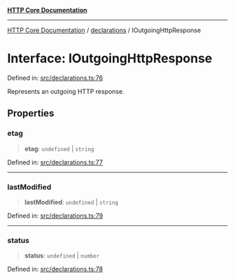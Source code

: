 [**HTTP Core Documentation**](../../README.md)

***

[HTTP Core Documentation](../../README.md) / [declarations](../README.md) / IOutgoingHttpResponse

# Interface: IOutgoingHttpResponse

Defined in: [src/declarations.ts:76](https://github.com/stonemjs/http-core/blob/38177eda1505fdb30323b11ec31ef2a0f0840267/src/declarations.ts#L76)

Represents an outgoing HTTP response.

## Properties

### etag

> **etag**: `undefined` \| `string`

Defined in: [src/declarations.ts:77](https://github.com/stonemjs/http-core/blob/38177eda1505fdb30323b11ec31ef2a0f0840267/src/declarations.ts#L77)

***

### lastModified

> **lastModified**: `undefined` \| `string`

Defined in: [src/declarations.ts:79](https://github.com/stonemjs/http-core/blob/38177eda1505fdb30323b11ec31ef2a0f0840267/src/declarations.ts#L79)

***

### status

> **status**: `undefined` \| `number`

Defined in: [src/declarations.ts:78](https://github.com/stonemjs/http-core/blob/38177eda1505fdb30323b11ec31ef2a0f0840267/src/declarations.ts#L78)
